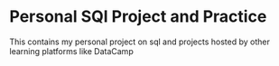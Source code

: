 # Personal SQl Project and Practice 
This contains my personal project on sql and projects hosted by other learning platforms like DataCamp
